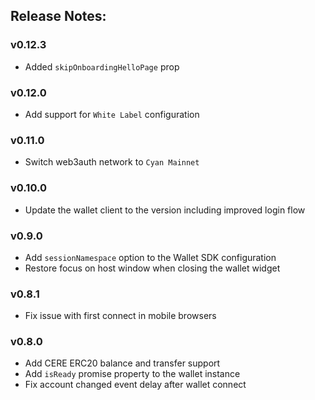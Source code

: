 ## Release Notes:

### v0.12.3

- Added `skipOnboardingHelloPage` prop 

### v0.12.0

- Add support for `White Label` configuration

### v0.11.0

- Switch web3auth network to `Cyan Mainnet`

### v0.10.0

- Update the wallet client to the version including improved login flow

### v0.9.0

- Add `sessionNamespace` option to the Wallet SDK configuration
- Restore focus on host window when closing the wallet widget

### v0.8.1

- Fix issue with first connect in mobile browsers

### v0.8.0

- Add CERE ERC20 balance and transfer support
- Add `isReady` promise property to the wallet instance
- Fix account changed event delay after wallet connect

